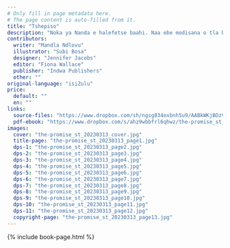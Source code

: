 ```yaml
---
# Only fill in page metadata here.
# The page content is auto-filled from it.
title: "Tshepiso"
description: "Noka ya Nanda e halefetse baahi. Naa ebe modisana o tla boloka tshepiso ya hae nokeng?"
contributors:
  writer: "Mandla Ndlovu"
  illustrator: "Subi Bosa"
  designer: "Jennifer Jacobs"
  editor: "Fiona Wallace"
  publisher: "Indwa Publishers"
  other: ""
original-language: "isiZulu"
price:
  default: ""
  en: ""
links:
  source-files: "https://www.dropbox.com/sh/ngsg834exbnh5u9/AABkWKjBOzV2XGtPeNLAOsqMa?dl=0"
  pdf-ebook: "https://www.dropbox.com/s/ahz9wbbfrl6qhwz/the-promise_st_20230313.pdf?dl=0"
images:
  cover: "the-promise_st_20230313_cover.jpg"
  title-page: "the-promise_st_20230313_page1.jpg"
  dps-1: "the-promise_st_20230313_page2.jpg"
  dps-2: "the-promise_st_20230313_page3.jpg"
  dps-3: "the-promise_st_20230313_page4.jpg"
  dps-4: "the-promise_st_20230313_page5.jpg"
  dps-5: "the-promise_st_20230313_page6.jpg"
  dps-6: "the-promise_st_20230313_page7.jpg"
  dps-7: "the-promise_st_20230313_page8.jpg"
  dps-8: "the-promise_st_20230313_page9.jpg"
  dps-9: "the-promise_st_20230313_page10.jpg"
  dps-10: "the-promise_st_20230313_page11.jpg"
  dps-11: "the-promise_st_20230313_page12.jpg"
  copyright-page: "the-promise_st_20230313_page13.jpg"
---
```


{% include book-page.html %}
